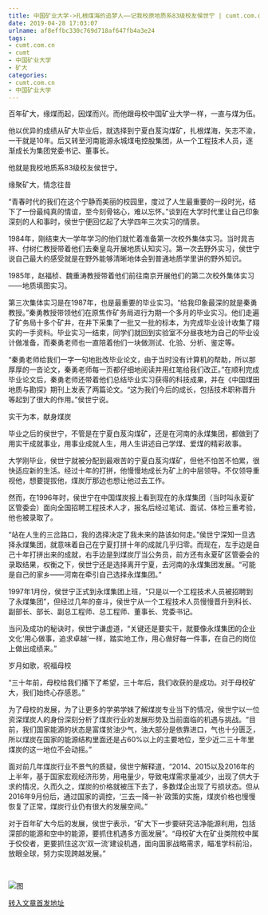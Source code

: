 ```yaml
---
title: 中国矿业大学->扎根煤海的追梦人——记我校原地质系83级校友侯世宁 | cumt.com.cn
date: 2019-04-28 17:03:07
urlname: af8effbc330c769d718af647fb4a3e24
tags: 
- cumt.com.cn
- cumt
- 中国矿业大学
- 矿大
categories:
- cumt.com.cn
- 中国矿业大学
---
```


百年矿大，缘煤而起，因煤而兴。而他跟母校中国矿业大学一样，一直与煤为伍。

他以优异的成绩从矿大毕业后，就选择到宁夏白芨沟煤矿，扎根煤海，矢志不渝，一干就是10年。后又转至河南能源永城煤电控股集团，从一个工程技术人员，逐渐成长为集团党委书记、董事长。

他就是我校地质系83级校友侯世宁。

缘聚矿大，情念往昔

“青春时代的我们在这个宁静而美丽的校园里，度过了人生最重要的一段时光，结下了一份最纯真的情谊，至今刻骨铭心，难以忘怀。”谈到在大学时代里让自己印象深刻的人和事时，侯世宁便回忆起了大学四年三次实习的情景。

1984年，刚结束大一学年学习的他们就忙着准备第一次校外集体实习。当时晁吉祥、付树仁教授带着他们去秦皇岛开展地质认知实习。第一次去野外实习，侯世宁说自己最大的感受就是在野外能够清晰地体会到普通地质学里讲的野外知识。

1985年，赵福桢、魏重涛教授带着他们前往南京开展他们的第二次校外集体实习——地质填图实习。

第三次集体实习是在1987年，也是最重要的毕业实习。“给我印象最深的就是秦勇教授。”秦勇教授带领他们在原焦作矿务局进行为期一个多月的毕业实习。他们走遍了矿务局十多个矿井，在井下采集了一批又一批的标本，为完成毕业设计收集了翔实的一手资料。毕业实习一结束，同学们就回到实验室不分昼夜地为自己的毕业设计做准备，而秦勇老师也一直陪着他们一块做测试、化验、分析、鉴定等。

“秦勇老师给我们一字一句地批改毕业论文，由于当时没有计算机的帮助，所以那厚厚的一沓论文，秦勇老师每一页都仔细地阅读并用红笔给我们改正。”在顺利完成毕业论文后，秦勇老师还带着他们总结毕业实习获得的科技成果，并在《中国煤田地质与勘探》期刊上发表了两篇论文。“这为我们今后的成长，包括技术职称晋升等起到了很大的作用。”侯世宁说。

实干为本，献身煤炭

毕业之后的侯世宁，不管是在宁夏白芨沟煤矿，还是在河南的永煤集团，都做到了用实干成就事业，用事业成就人生，用人生讲述自己学煤、爱煤的精彩故事。

大学刚毕业，侯世宁就被分配到最艰苦的宁夏白芨沟煤矿，但他不怕苦不怕累，很快适应新的生活。经过十年的打拼，他慢慢地成长为矿上的中层领导。不仅领导重视他，想要提拔他，煤炭厅那边也想让他过去工作。

然而，在1996年时，侯世宁在中国煤炭报上看到现在的永煤集团（当时叫永夏矿区管委会）面向全国招聘工程技术人才，报名后经过笔试、面试、体检三重考验，他也被录取了。

“站在人生的三岔路口，我的选择决定了我未来的路该如何走。”侯世宁深知一旦选择永煤集团，就意味着自己在宁夏打拼十年的成就几乎归零。而现在，左手边是自己十年打拼出来的成就，右手边是到煤炭厅当公务员，前方还有永夏矿区管委会的录取结果，权衡之下，侯世宁还是选择离开宁夏，去河南的永煤集团发展。“可能是自己的家乡——河南在牵引自己选择永煤集团。”

1997年1月份，侯世宁正式到永煤集团上班，“只是以一个工程技术人员被招聘到了永煤集团”，但经过几年的奋斗，侯世宁从一个工程技术人员慢慢晋升到科长、副部长、部长、副总工程师、总工程师、董事长、党委书记。

当问及成功的秘诀时，侯世宁谦虚道，“关键还是要实干，就要像永煤集团的企业文化‘用心做事，追求卓越’一样，踏实地工作，用心做好每一件事，在自己的岗位上做出成绩来。”

岁月如歌，祝福母校

“三十年前，母校给我们播下了希望，三十年后，我们收获的是成功。对于母校矿大，我们始终心存感恩。”

为了母校的发展，为了让更多的学弟学妹了解煤炭专业当下的情况，侯世宁以一位资深煤炭人的身份深刻分析了煤炭行业的发展形势及当前面临的机遇与挑战。“目前，我们国家能源的状态是富煤贫油少气，油大部分是依靠进口，气也十分匮乏，所以煤炭在国家的能源结构里面还是占60%以上的主要地位，至少近二三十年里煤炭的这一地位不会动摇。”

面对前几年煤炭行业不景气的质疑，侯世宁解释道，“2014、2015以及2016年的上半年，基于国家宏观经济形势，用电量少，导致电煤需求量减少，出现了供大于求的情况，久而久之，煤炭的价格就被压下去了，多数煤企出现了亏损状态。但从2016年9月份后，通过国家的调控，‘三去一降一补’政策的实施，煤炭价格也慢慢恢复了正常，煤炭行业仍有很大的发展空间。”

对于百年矿大今后的发展，侯世宁表示，“矿大下一步要研究洁净能源利用，包括深部的能源和空中的能源，要抓住机遇多方面发展”。“母校矿大在矿业类院校中属于佼佼者，更要抓住这次‘双一流’建设机遇，面向国家战略需求，瞄准学科前沿，放眼全球，努力实现跨越发展。”

  

![图](http://xwzx.cumt.edu.cn/_upload/article/images/eb/8a/5d5cde36484cb1dca015da8ba0fd/34dfb482-1285-4138-8769-a91264a9cac7.jpg)

[转入文章首发地址](http://xwzx.cumt.edu.cn/4b/b5/c521a412597/page.htm)